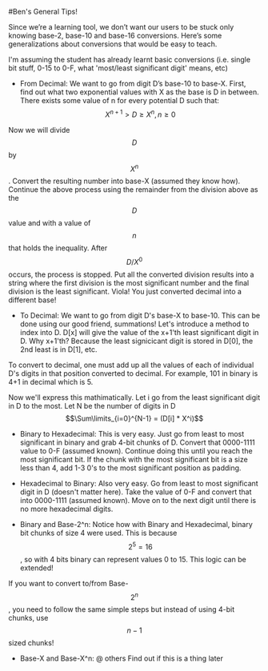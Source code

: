 #Ben's General Tips!

Since we’re a learning tool, we don’t want our users to be stuck only knowing base-2, base-10 and base-16 conversions. Here’s some generalizations about conversions that would be easy to teach.

I'm assuming the student has already learnt basic conversions (i.e. single bit stuff, 0-15 to 0-F, what 'most/least significant digit' means, etc)

- From Decimal:
We want to go from digit D’s base-10 to base-X. First, find out what two exponential values with X as the base is D in between. There exists some value of n for every potential D such that:
$$X^{n+1} > D \geq X^n, n \geq 0$$

Now we will divide $$D$$ by $$X^n$$. Convert the resulting number into base-X (assumed they know how).
Continue the above process using the remainder from the division above as the $$D$$ value and with a value of $$n$$ that holds the inequality.
After $$D / X^0$$ occurs, the process is stopped.
Put all the converted division results into a string where the first division is the most significant number and the final division is the least significant. Viola! You just converted decimal into a different base!

- To Decimal:
We want to go from digit D's base-X to base-10. This can be done using our good friend, summations!
Let's introduce a method to index into D. D[x] will give the value of the x+1'th least significant digit in D. Why x+1'th? Because the least signicicant digit is stored in D[0], the 2nd least is in D[1], etc. 

To convert to decimal, one must add up all the values of each of individual D's digits in that position converted to decimal. For example, 101 in binary is 4+1 in decimal which is 5.

Now we'll express this mathimatically. Let i go from the least significant digit in D to the most. Let N be the number of digits in D
$$\Sum\limits_{i=0}^{N-1} = (D[i] * X^i)$$

- Binary to Hexadecimal:
This is very easy. Just go from least to most significant in binary and grab 4-bit chunks of D. Convert that 0000-1111 value to 0-F (assumed known). Continue doing this until you reach the most significant bit. If the chunk with the most significant bit is a size less than 4, add 1-3 0's to the most significant position as padding.

- Hexadecimal to Binary:
Also very easy. Go from least to most significant digit in D (doesn't matter here). Take the value of 0-F and convert that into 0000-1111 (assumed known). Move on to the next digit until there is no more hexadecimal digits.

- Binary and Base-2^n:
Notice how with Binary and Hexadecimal, binary bit chunks of size 4 were used. This is because $$2^5 = 16$$, so with 4 bits binary can represent values 0 to 15. This logic can be extended!

If you want to convert to/from Base-$$2^n$$, you need to follow the same simple steps but instead of using 4-bit chunks, use $$n-1$$ sized chunks!


- Base-X and Base-X^n:
@ others
Find out if this is a thing later